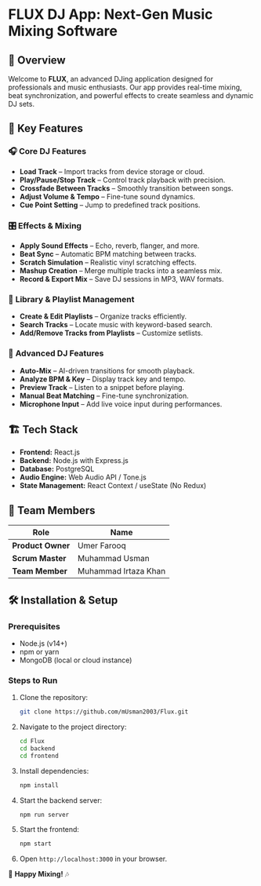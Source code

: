 # **FLUX DJ App: Next-Gen Music Mixing Software**

## 🎵 **Overview**
Welcome to **FLUX**, an advanced DJing application designed for professionals and music enthusiasts. Our app provides real-time mixing, beat synchronization, and powerful effects to create seamless and dynamic DJ sets.

## 🚀 **Key Features**
### 🎧 **Core DJ Features**
- **Load Track** – Import tracks from device storage or cloud.
- **Play/Pause/Stop Track** – Control track playback with precision.
- **Crossfade Between Tracks** – Smoothly transition between songs.
- **Adjust Volume & Tempo** – Fine-tune sound dynamics.
- **Cue Point Setting** – Jump to predefined track positions.

### 🎛 **Effects & Mixing**
- **Apply Sound Effects** – Echo, reverb, flanger, and more.
- **Beat Sync** – Automatic BPM matching between tracks.
- **Scratch Simulation** – Realistic vinyl scratching effects.
- **Mashup Creation** – Merge multiple tracks into a seamless mix.
- **Record & Export Mix** – Save DJ sessions in MP3, WAV formats.

### 📂 **Library & Playlist Management**
- **Create & Edit Playlists** – Organize tracks efficiently.
- **Search Tracks** – Locate music with keyword-based search.
- **Add/Remove Tracks from Playlists** – Customize setlists.

### 🎤 **Advanced DJ Features**
- **Auto-Mix** – AI-driven transitions for smooth playback.
- **Analyze BPM & Key** – Display track key and tempo.
- **Preview Track** – Listen to a snippet before playing.
- **Manual Beat Matching** – Fine-tune synchronization.
- **Microphone Input** – Add live voice input during performances.

## 🏗 Tech Stack

- **Frontend:** React.js  
- **Backend:** Node.js with Express.js  
- **Database:** PostgreSQL  
- **Audio Engine:** Web Audio API / Tone.js  
- **State Management:** React Context / useState (No Redux)

## 👥 **Team Members**
| Role | Name |
|------|------|
| **Product Owner** | Umer Farooq |
| **Scrum Master** | Muhammad Usman |
| **Team Member** | Muhammad Irtaza Khan |

## 🛠 **Installation & Setup**
### **Prerequisites**
- Node.js (v14+)
- npm or yarn
- MongoDB (local or cloud instance)

### **Steps to Run**
1. Clone the repository:  
   ```sh
   git clone https://github.com/mUsman2003/Flux.git
   ```
2. Navigate to the project directory:  
   ```sh
   cd Flux
   cd backend
   cd frontend
   ```
3. Install dependencies:  
   ```sh
   npm install
   ```
4. Start the backend server:  
   ```sh
   npm run server
   ```
5. Start the frontend:  
   ```sh
   npm start
   ```
6. Open `http://localhost:3000` in your browser.

🚀 **Happy Mixing!** 🎶

